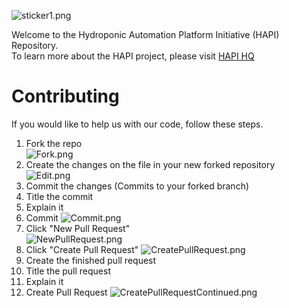 ![sticker1.png](https://github.com/mayaculpa/hapi/blob/master/images/sticker1.png "Logo")

Welcome to the Hydro­ponic Automa­tion Plat­form Ini­tia­tive (HAPI) Repository.  
To learn more about the HAPI project, please visit [HAPI HQ](http://hapihq.com)
# Contributing 

If you would like to help us with our code, follow these steps.

1. Fork the repo  
![Fork.png](https://github.com/mayaculpa/hapi/blob/master/images/Fork.png "Fork")
2. Create the changes on the file in your new forked repository  
![Edit.png](https://github.com/mayaculpa/hapi/blob/master/images/Edits.png "Editing")
3. Commit the changes (Commits to your forked branch)
  1. Title the commit
  2. Explain it
  3. Commit
  ![Commit.png](https://github.com/mayaculpa/hapi/blob/master/images/Commits.png "Commits")
4. Click "New Pull Request"  
![NewPullRequest.png](https://github.com/mayaculpa/hapi/blob/master/images/NewPullRequest.png "NewPullRequest")
5. Click "Create Pull Request"
![CreatePullRequest.png](https://github.com/mayaculpa/hapi/blob/master/images/CreatePullRequest.png "CreatePullRequest")
6. Create the finished pull request
  1. Title the pull request
  2. Explain it
  3. Create Pull Request
  ![CreatePullRequestContinued.png](https://github.com/mayaculpa/hapi/blob/master/images/CreatePullRequestContinued.png "CreatePullRequestContinued")
